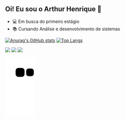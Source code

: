  ## Oi! Eu sou o Arthur Henrique 🙂

- 💻 Em busca do primeiro estágio
- 📚 Cursando Análise e desenvolvimento de sistemas


[![Anurag's GitHub stats](https://github-readme-stats.vercel.app/api?username=Arthurhevi&show_icons=true&theme=tokyonight)](https://github.com/anuraghazra/github-readme-stats)
[![Top Langs](https://github-readme-stats.vercel.app/api/top-langs/?username=Arthurhevi&show_icons=true&theme=tokyonight&layout=compact)](https://github.com/anuraghazra/github-readme-stats)

<a href="https://instagram.com/tuli_hvr" target="_blank"><img src="https://img.shields.io/badge/-Instagram-%23E4405F?style=for-the-badge&logo=instagram&logoColor=white" target="_blank"></a>
<a href="https://www.linkedin.com/in/arthur-henrique-vieira-155720268/" target="_blank"><img src="https://img.shields.io/badge/-LinkedIn-%230077B5?style=for-the-badge&logo=linkedin&logoColor=white" target="_blank"></a>
<a href = "mailto:arthurhevi@hotmail.com"><img src="https://img.shields.io/badge/-Email-%23333?style=for-the-badge&logo=gmail&logoColor=white" target="_blank"></a>


![snake gif](https://github.com/Arthurhevi/Arthurhevi/blob/output/github-contribution-grid-snake.svg)
